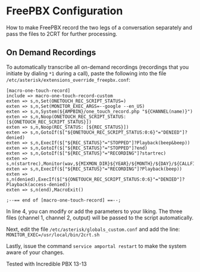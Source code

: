 # FreePBX Configuration
How to make FreePBX record the two legs of a conversation separately and pass the files to 2CRT for further processing.

## On Demand Recordings
To automatically transcribe all on-demand recordings (recordings that you initiate by dialing `*1` during a call), paste the following into the file `/etc/asterisk/extensions_override_freepbx.conf`:
``` 
[macro-one-touch-record]
include => macro-one-touch-record-custom
exten => s,n,Set(ONETOUCH_REC_SCRIPT_STATUS=)
exten => s,n,Set(MONITOR_EXEC_ARGS=--google --en_US)
exten => s,n,System(${AMPBIN}/one_touch_record.php "${CHANNEL(name)}")
exten => s,n,Noop(ONETOUCH_REC_SCRIPT_STATUS: [${ONETOUCH_REC_SCRIPT_STATUS}])
exten => s,n,Noop(REC_STATUS: [${REC_STATUS}])
exten => s,n,GotoIf($["${ONETOUCH_REC_SCRIPT_STATUS:0:6}"="DENIED"]?denied)
exten => s,n,ExecIf($["${REC_STATUS}"="STOPPED"]?Playback(beep&beep))
exten => s,n,GotoIf($["${REC_STATUS}"="STOPPED"]?end)
exten => s,n,GotoIf($["${REC_STATUS}"="RECORDING"]?startrec)
exten => s,n(startrec),Monitor(wav,${MIXMON_DIR}${YEAR}/${MONTH}/${DAY}/${CALLFILENAME},m)
exten => s,n,ExecIf($["${REC_STATUS}"="RECORDING"]?Playback(beep))
exten => s,n(denied),ExecIf($["${ONETOUCH_REC_SCRIPT_STATUS:0:6}"="DENIED"]?Playback(access-denied))
exten => s,n(end),MacroExit()

;--== end of [macro-one-touch-record] ==--;
```
In line 4, you can modify or add the parameters to your liking. The three files (channel 1, channel 2, output) will be passed to the script automatically.

Next, edit the file `/etc/asterisk/globals_custom.conf` and add the line:
`MONITOR_EXEC=/usr/local/bin/2crt.sh`

Lastly, issue the command `service amportal restart` to make the system aware of your changes.

Tested with Incredible PBX 13-13